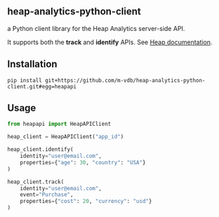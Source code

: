heap-analytics-python-client
----------------------------

a Python client library for the Heap Analytics server-side API.

It supports both the **track** and **identify** APIs. See [Heap documentation](https://docs.heapanalytics.com/reference#track-1).

Installation
------------
```
pip install git+https://github.com/m-vdb/heap-analytics-python-client.git#egg=heapapi
```

Usage
-----

```python
from heapapi import HeapAPIClient

heap_client = HeapAPIClient("app_id")

heap_client.identify(
    identity="user@email.com",
    properties={"age": 30, "country": "USA"}
)

heap_client.track(
    identity="user@email.com",
    event="Purchase",
    properties={"cost": 20, "currency": "usd"}
)
```
